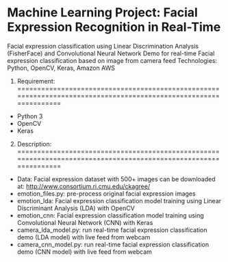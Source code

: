 # Machine Learning Project: Facial Expression Recognition in Real-Time #
Facial expression classification using Linear Discrimination Analysis (FisherFace) and Convolutional Neural Network
Demo for real-time Facial expression classification based on image from camera feed
Technologies: Python, OpenCV, Keras, Amazon AWS

1) Requirement:
=================================================================================================================
- Python 3
- OpenCV
- Keras

2) Description:
=================================================================================================================
- Data: Facial expression dataset with 500+ images can be downloaded at: http://www.consortium.ri.cmu.edu/ckagree/
- emotion_files.py: pre-process original facial expression images
- emotion_lda: Facial expression classification model training using Linear Discriminant Analysis (LDA) with OpenCV
- emotion_cnn: Facial expression classification model training using Convolutional Neural Network (CNN) with Keras
- camera_lda_model.py: run real-time facial expression classification demo (LDA model) with live feed from webcam
- camera_cnn_model.py: run real-time facial expression classification demo (CNN model) with live feed from webcam


